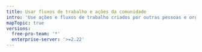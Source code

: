 ```yaml
---
title: Usar fluxos de trabalho e ações da comunidade
intro: 'Use ações e fluxos de trabalho criados por outras pessoas e organizações, incluindo {% data variables.product.prodname_dotcom %}.'
mapTopic: true
versions:
  free-pro-team: '*'
  enterprise-server: '>=2.22'
---
```


